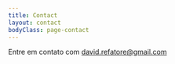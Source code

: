 ```yaml
---
title: Contact
layout: contact
bodyClass: page-contact
---
```


Entre em contato com <a href="mailto:david.refatore@gmail.com">david.refatore@gmail.com</a>